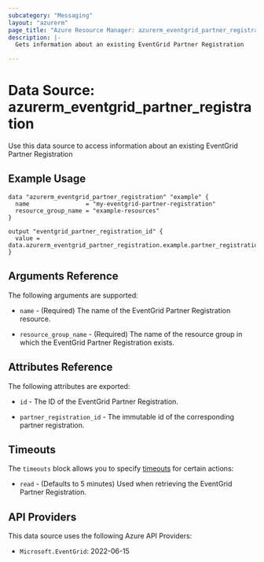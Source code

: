 ```yaml
---
subcategory: "Messaging"
layout: "azurerm"
page_title: "Azure Resource Manager: azurerm_eventgrid_partner_registration"
description: |-
  Gets information about an existing EventGrid Partner Registration

---
```


# Data Source: azurerm_eventgrid_partner_registration

Use this data source to access information about an existing EventGrid Partner Registration

## Example Usage

```hcl
data "azurerm_eventgrid_partner_registration" "example" {
  name                = "my-eventgrid-partner-registration"
  resource_group_name = "example-resources"
}

output "eventgrid_partner_registration_id" {
  value = data.azurerm_eventgrid_partner_registration.example.partner_registration_id
}
```

## Arguments Reference

The following arguments are supported:

* `name` - (Required) The name of the EventGrid Partner Registration resource.

* `resource_group_name` - (Required) The name of the resource group in which the EventGrid Partner Registration exists.

## Attributes Reference

The following attributes are exported:

* `id` - The ID of the EventGrid Partner Registration.

* `partner_registration_id` - The immutable id of the corresponding partner registration.

## Timeouts

The `timeouts` block allows you to specify [timeouts](https://www.terraform.io/language/resources/syntax#operation-timeouts) for certain actions:

* `read` - (Defaults to 5 minutes) Used when retrieving the EventGrid Partner Registration.

## API Providers
<!-- This section is generated, changes will be overwritten -->
This data source uses the following Azure API Providers:

* `Microsoft.EventGrid`: 2022-06-15
